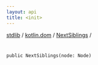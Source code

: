 ```yaml
---
layout: api
title: <init>
---
```

[stdlib](../../index.html) / [kotlin.dom](../index.html) / [NextSiblings](index.html) / [<init>](_init_.html)

# <init>

```
public NextSiblings(node: Node)
```
